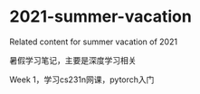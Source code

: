 # 2021-summer-vacation
Related content for summer vacation of 2021

暑假学习笔记，主要是深度学习相关 


Week 1，学习cs231n网课，pytorch入门
